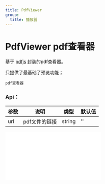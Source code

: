 ```yaml
---
title: PdfViewer
group:
  title: 播放器
---
```


# PdfViewer pdf查看器

基于 <a href="https://github.com/mozilla/pdf.js" target="_blank">pdfjs</a> 封装的pdf查看器。

只提供了最基础了预览功能；

<code src='../components/PdfViewer.tsx'>pdf查看器</code>

### Api：

| 参数            | 说明                                                                                                                                                          | 类型   | 默认值     |
| --------------- | ------------------------------------------------------------------------------------------------------------------------------------------------------------- | ------ | ---------- |
| url           | pdf文件的链接                                                                                                                                                        | string | ''         |

<embed src="../guide.md#L16-L21"></embed>
